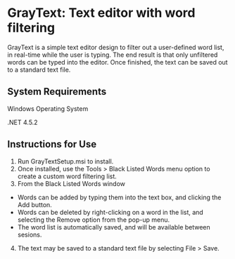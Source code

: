 # GrayText: Text editor with word filtering

GrayText is a simple text editor design to filter out a user-defined word list, in real-time while the user is typing.  The end result is that only unfiltered words can be typed into the editor.  Once finished, the text can be saved out to a standard text file.

## System Requirements

Windows Operating System

.NET 4.5.2

## Instructions for Use

1. Run GrayTextSetup.msi to install.
2. Once installed, use the Tools > Black Listed Words menu option to create a custom word filtering list.
3. From the Black Listed Words window
  - Words can be added by typing them into the text box, and clicking the Add button.
  - Words can be deleted by right-clicking on a word in the list, and selecting the Remove option from the pop-up menu.
  - The word list is automatically saved, and will be available between sesions.
4. The text may be saved to a standard text file by selecting File > Save.
